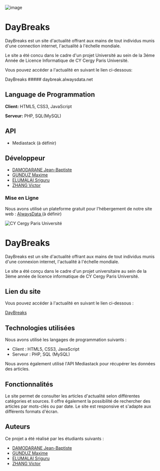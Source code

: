 ![image](https://user-images.githubusercontent.com/91695685/194394729-5ab0010b-cb2d-4054-a1c9-2268d4efdd5f.png)



# DayBreaks

DayBreaks est un site d'actualité offrant aux mains de tout individus munis d'une connection internet, l'actualité à l'échelle mondiale.     

Le site a été concu dans le cadre d'un projet Université au sein de la 3éme Année de Licence Informatique de CY Cergy Paris Université.

Vous pouvez accéder a l'actualité en suivant le lien ci-dessous:
 
DayBreaks ##### daybreak.alwaysdata.net


## Language de Programmation

**Client:** HTML5, CSS3, JavaScript

**Serveur:** PHP, SQL(MySQL)


## API

- Mediastack (à définir)


## Développeur

- [DAMODARANE Jean-Baptiste](https://github.com/JeanBaptiste02)
- [GUNDUZ Maxime](https://github.com/MaximeZiyaGunduz)
- [ELUMALAI Sriguru](https://github.com/Sriguru95)
- [ZHANG Victor](https://github.com/Seed4616)

### Mise en Ligne
Nous avons utilisé un plateforme gratuit pour l'hébergement de notre site web : [AlwaysData ](https://www.alwaysdata.com/fr/) (à définir)


![CY Cergy Paris Université](https://upload.wikimedia.org/wikipedia/fr/thumb/6/69/Logo_CY_Cergy_Paris_Universit%C3%A9.svg/129px-Logo_CY_Cergy_Paris_Universit%C3%A9.svg.png)




# DayBreaks

DayBreaks est un site d'actualité offrant aux mains de tout individus munis d'une connexion internet, l'actualité à l'échelle mondiale.

Le site a été conçu dans le cadre d'un projet universitaire au sein de la 3ème année de licence informatique de CY Cergy Paris Université.

## Lien du site

Vous pouvez accéder à l'actualité en suivant le lien ci-dessous :

[DayBreaks](https://daybreak.alwaysdata.net)

## Technologies utilisées

Nous avons utilisé les langages de programmation suivants :

- Client : HTML5, CSS3, JavaScript
- Serveur : PHP, SQL (MySQL)

Nous avons également utilisé l'API Mediastack pour récupérer les données des articles.

## Fonctionnalités

Le site permet de consulter les articles d'actualité selon différentes catégories et sources. Il offre également la possibilité de rechercher des articles par mots-clés ou par date. Le site est responsive et s'adapte aux différents formats d'écran.

## Auteurs

Ce projet a été réalisé par les étudiants suivants :

- [DAMODARANE Jean-Baptiste](https://github.com/JeanBaptiste02) 
- [GUNDUZ Maxime](https://github.com/MaximeZiyaGunduz)
- [ELUMALAI Sriguru](https://github.com/Sriguru95)
- [ZHANG Victor](https://github.com/Seed4616)

